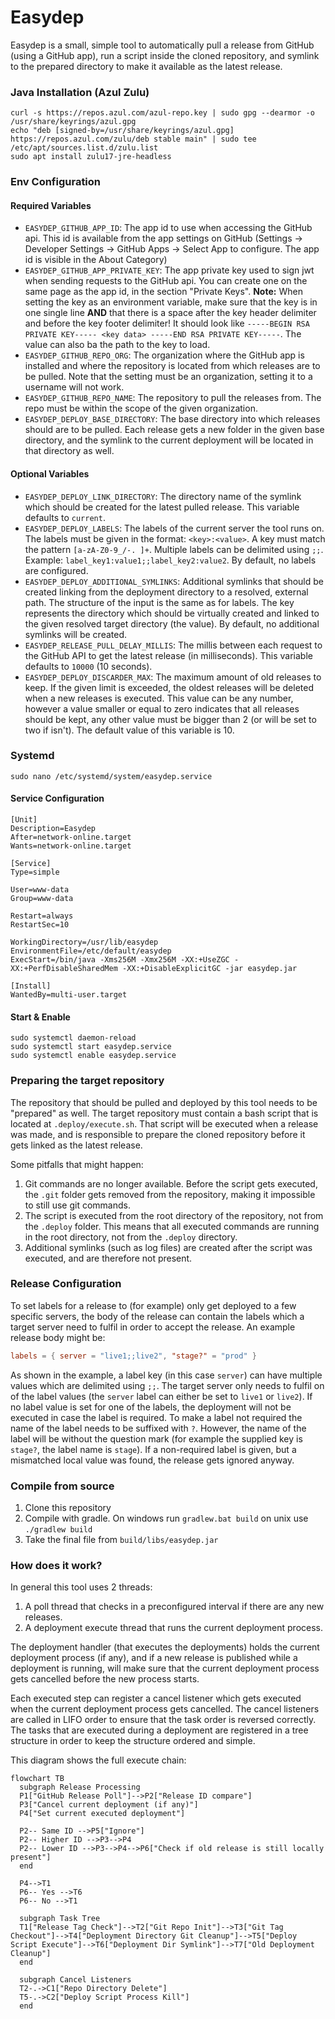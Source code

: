 # Easydep

Easydep is a small, simple tool to automatically pull a release from GitHub (using a GitHub app), run a script inside
the cloned repository, and symlink to the prepared directory to make it available as the latest release.

### Java Installation (Azul Zulu)

```shell
curl -s https://repos.azul.com/azul-repo.key | sudo gpg --dearmor -o /usr/share/keyrings/azul.gpg
echo "deb [signed-by=/usr/share/keyrings/azul.gpg] https://repos.azul.com/zulu/deb stable main" | sudo tee /etc/apt/sources.list.d/zulu.list
sudo apt install zulu17-jre-headless
```

### Env Configuration

#### Required Variables

* `EASYDEP_GITHUB_APP_ID`: The app id to use when accessing the GitHub api. This id is available from the app settings
  on GitHub (Settings -> Developer Settings -> GitHub Apps -> Select App to configure. The app id is visible in the
  About Category)
* `EASYDEP_GITHUB_APP_PRIVATE_KEY`: The app private key used to sign jwt when sending requests to the GitHub api. You
  can create one on the same page as the app id, in the section "Private Keys". **Note:** When setting the key as an
  environment variable, make sure that the key is in one single line **AND** that there is a space after the key header
  delimiter and before the key footer delimiter! It should look
  like `-----BEGIN RSA PRIVATE KEY----- <key data> -----END RSA PRIVATE KEY-----`. The value can also ba the path to the
  key to load.
* `EASYDEP_GITHUB_REPO_ORG`: The organization where the GitHub app is installed and where the repository is located from
  which releases are to be pulled. Note that the setting must be an organization, setting it to a username will not
  work.
* `EASYDEP_GITHUB_REPO_NAME`: The repository to pull the releases from. The repo must be within the scope of the given
  organization.
* `EASYDEP_DEPLOY_BASE_DIRECTORY`: The base directory into which releases should are to be pulled. Each release gets a
  new folder in the given base directory, and the symlink to the current deployment will be located in that directory as
  well.

#### Optional Variables

* `EASYDEP_DEPLOY_LINK_DIRECTORY`: The directory name of the symlink which should be created for the latest pulled
  release. This variable defaults to `current`.
* `EASYDEP_DEPLOY_LABELS`: The labels of the current server the tool runs on. The labels must be given in the
  format: `<key>:<value>`. A key must match the pattern `[a-zA-Z0-9_/-. ]+`. Multiple labels can be delimited
  using `;;`.
  Example: `label_key1:value1;;label_key2:value2`. By default, no labels are configured.
* `EASYDEP_DEPLOY_ADDITIONAL_SYMLINKS`: Additional symlinks that should be created linking from the deployment directory
  to a resolved, external path. The structure of the input is the same as for labels. The key represents the directory
  which should be virtually created and linked to the given resolved target directory (the value). By default, no
  additional symlinks will be created.
* `EASYDEP_RELEASE_PULL_DELAY_MILLIS`: The millis between each request to the GitHub API to get the latest release (in
  milliseconds). This variable defaults to `10000` (10 seconds).
* `EASYDEP_DEPLOY_DISCARDER_MAX`: The maximum amount of old releases to keep. If the given limit is exceeded, the oldest
  releases will be deleted when a new releases is executed. This value can be any number, however a value smaller or
  equal to zero indicates that all releases should be kept, any other value must be bigger than 2 (or will be set to two
  if isn't). The default value of this variable is 10.

### Systemd

```shell
sudo nano /etc/systemd/system/easydep.service
```

#### Service Configuration

```
[Unit]
Description=Easydep
After=network-online.target
Wants=network-online.target

[Service]
Type=simple

User=www-data
Group=www-data

Restart=always
RestartSec=10

WorkingDirectory=/usr/lib/easydep
EnvironmentFile=/etc/default/easydep
ExecStart=/bin/java -Xms256M -Xmx256M -XX:+UseZGC -XX:+PerfDisableSharedMem -XX:+DisableExplicitGC -jar easydep.jar

[Install]
WantedBy=multi-user.target
```

#### Start & Enable

```shell
sudo systemctl daemon-reload
sudo systemctl start easydep.service
sudo systemctl enable easydep.service
```

### Preparing the target repository

The repository that should be pulled and deployed by this tool needs to be "prepared" as well. The target repository
must contain a bash script that is located at `.deploy/execute.sh`. That script will be executed when a release was
made, and is responsible to prepare the cloned repository before it gets linked as the latest release.

Some pitfalls that might happen:

1. Git commands are no longer available. Before the script gets executed, the `.git` folder gets removed from the
   repository, making it impossible to still use git commands.
2. The script is executed from the root directory of the repository, not from the `.deploy` folder. This means that all
   executed commands are running in the root directory, not from the `.deploy` directory.
3. Additional symlinks (such as log files) are created after the script was executed, and are therefore not present.

### Release Configuration

To set labels for a release to (for example) only get deployed to a few specific servers, the body of the release can
contain the labels which a target server need to fulfil in order to accept the release. An example release body might
be:

```toml
labels = { server = "live1;;live2", "stage?" = "prod" }
```

As shown in the example, a label key (in this case `server`) can have multiple values which are delimited using `;;`.
The target server only needs to fulfil on of the label values (the `server` label can either be set to `live1`
or `live2`). If no label value is set for one of the labels, the deployment will not be executed in case the label is
required. To make a label not required the name of the label needs to be suffixed with `?`. However, the name of the
label will be without the question mark (for example the supplied key is `stage?`, the label name is `stage`). If a
non-required label is given, but a mismatched local value was found, the release gets ignored anyway.

### Compile from source

1. Clone this repository
2. Compile with gradle. On windows run `gradlew.bat build` on unix use `./gradlew build`
3. Take the final file from `build/libs/easydep.jar`

### How does it work?

In general this tool uses 2 threads:

1. A poll thread that checks in a preconfigured interval if there are any new releases.
2. A deployment execute thread that runs the current deployment process.

The deployment handler (that executes the deployments) holds the current deployment process (if any), and if a new
release is published while a deployment is running, will make sure that the current deployment process gets cancelled
before the new process starts.

Each executed step can register a cancel listener which gets executed when the current deployment process gets
cancelled. The cancel listeners are called in LIFO order to ensure that the task order is reversed correctly. The tasks
that are executed during a deployment are registered in a tree structure in order to keep the structure ordered and
simple.

This diagram shows the full execute chain:

```mermaid
flowchart TB
  subgraph Release Processing
  P1["GitHub Release Poll"]-->P2["Release ID compare"]
  P3["Cancel current deployment (if any)"]
  P4["Set current executed deployment"]
  
  P2-- Same ID -->P5["Ignore"]
  P2-- Higher ID -->P3-->P4
  P2-- Lower ID -->P3-->P4-->P6["Check if old release is still locally present"]
  end

  P4-->T1
  P6-- Yes -->T6
  P6-- No -->T1

  subgraph Task Tree
  T1["Release Tag Check"]-->T2["Git Repo Init"]-->T3["Git Tag Checkout"]-->T4["Deployment Directory Git Cleanup"]-->T5["Deploy Script Execute"]-->T6["Deployment Dir Symlink"]-->T7["Old Deployment Cleanup"]    
  end
 
  subgraph Cancel Listeners
  T2-.->C1["Repo Directory Delete"]
  T5-.->C2["Deploy Script Process Kill"]
  end
```
